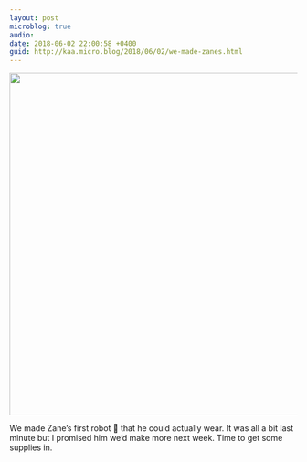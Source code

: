 ```yaml
---
layout: post
microblog: true
audio: 
date: 2018-06-02 22:00:58 +0400
guid: http://kaa.micro.blog/2018/06/02/we-made-zanes.html
---
```

<img src="http://www.kaa.bz/uploads/2018/468027d9b1.jpg" width="600" height="600" />

We made Zane’s first robot 🤖 that he could actually wear. It was all a bit last minute but I promised him we’d make more next week. Time to get some supplies in.
